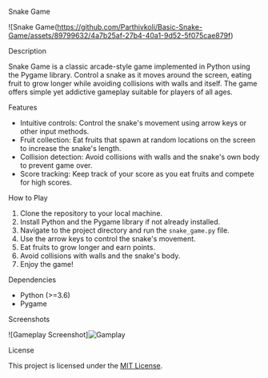 Snake Game

![Snake Game(https://github.com/Parthivkoli/Basic-Snake-Game/assets/89799632/4a7b25af-27b4-40a1-9d52-5f075cae879f)

Description

Snake Game is a classic arcade-style game implemented in Python using the Pygame library. Control a snake as it moves around the screen, eating fruit to grow longer while avoiding collisions with walls and itself. The game offers simple yet addictive gameplay suitable for players of all ages.

Features

- Intuitive controls: Control the snake's movement using arrow keys or other input methods.
- Fruit collection: Eat fruits that spawn at random locations on the screen to increase the snake's length.
- Collision detection: Avoid collisions with walls and the snake's own body to prevent game over.
- Score tracking: Keep track of your score as you eat fruits and compete for high scores.

How to Play

1. Clone the repository to your local machine.
2. Install Python and the Pygame library if not already installed.
3. Navigate to the project directory and run the `snake_game.py` file.
4. Use the arrow keys to control the snake's movement.
5. Eat fruits to grow longer and earn points.
6. Avoid collisions with walls and the snake's body.
7. Enjoy the game!

Dependencies

- Python (>=3.6)
- Pygame

Screenshots

![Gameplay Screenshot]![Gamplay](https://github.com/Parthivkoli/Basic-Snake-Game/assets/89799632/eaf762df-31e5-4917-93c5-6826b90f5fd6)


License

This project is licensed under the [MIT License](LICENSE).
